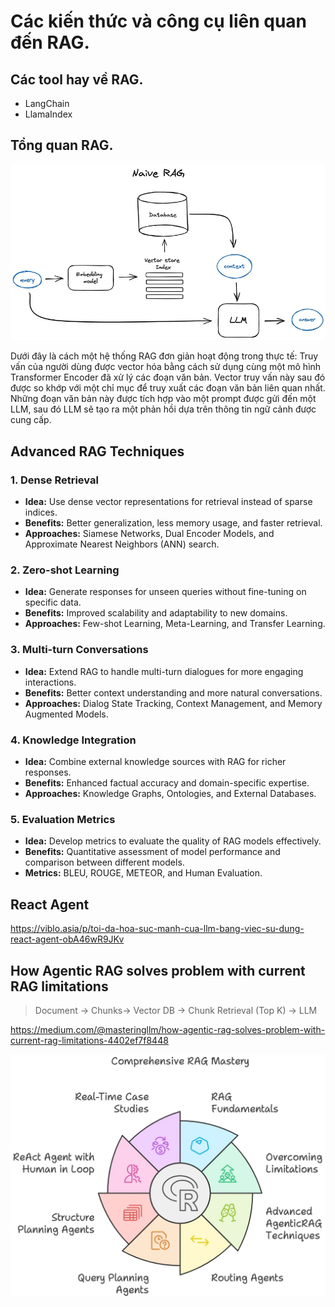 # Các kiến thức và công cụ liên quan đến RAG.

## Các tool hay về RAG.

- LangChain
- LlamaIndex

## Tổng quan RAG.
![alt text](image.png)

Dưới đây là cách một hệ thống RAG đơn giản hoạt động trong thực tế: Truy vấn của người dùng được vector hóa bằng cách sử dụng cùng một mô hình Transformer Encoder đã xử lý các đoạn văn bản. Vector truy vấn này sau đó được so khớp với một chỉ mục để truy xuất các đoạn văn bản liên quan nhất. Những đoạn văn bản này được tích hợp vào một prompt được gửi đến một LLM, sau đó LLM sẽ tạo ra một phản hồi dựa trên thông tin ngữ cảnh được cung cấp.


## Advanced RAG Techniques

### 1. **Dense Retrieval**

- **Idea:** Use dense vector representations for retrieval instead of sparse indices.
- **Benefits:** Better generalization, less memory usage, and faster retrieval.
- **Approaches:** Siamese Networks, Dual Encoder Models, and Approximate Nearest Neighbors (ANN) search.

### 2. **Zero-shot Learning**

- **Idea:** Generate responses for unseen queries without fine-tuning on specific data.
- **Benefits:** Improved scalability and adaptability to new domains.
- **Approaches:** Few-shot Learning, Meta-Learning, and Transfer Learning.

### 3. **Multi-turn Conversations**

- **Idea:** Extend RAG to handle multi-turn dialogues for more engaging interactions.
- **Benefits:** Better context understanding and more natural conversations.
- **Approaches:** Dialog State Tracking, Context Management, and Memory Augmented Models.

### 4. **Knowledge Integration**    
- **Idea:** Combine external knowledge sources with RAG for richer responses.
- **Benefits:** Enhanced factual accuracy and domain-specific expertise.
- **Approaches:** Knowledge Graphs, Ontologies, and External Databases.

### 5. **Evaluation Metrics**
- **Idea:** Develop metrics to evaluate the quality of RAG models effectively.
- **Benefits:** Quantitative assessment of model performance and comparison between different models.
- **Metrics:** BLEU, ROUGE, METEOR, and Human Evaluation.


## React Agent

https://viblo.asia/p/toi-da-hoa-suc-manh-cua-llm-bang-viec-su-dung-react-agent-obA46wR9JKv

## How Agentic RAG solves problem with current RAG limitations

> Document -> Chunks-> Vector DB -> Chunk Retrieval (Top K) -> LLM

https://medium.com/@masteringllm/how-agentic-rag-solves-problem-with-current-rag-limitations-4402ef7f8448

![alt text](image-2.png)